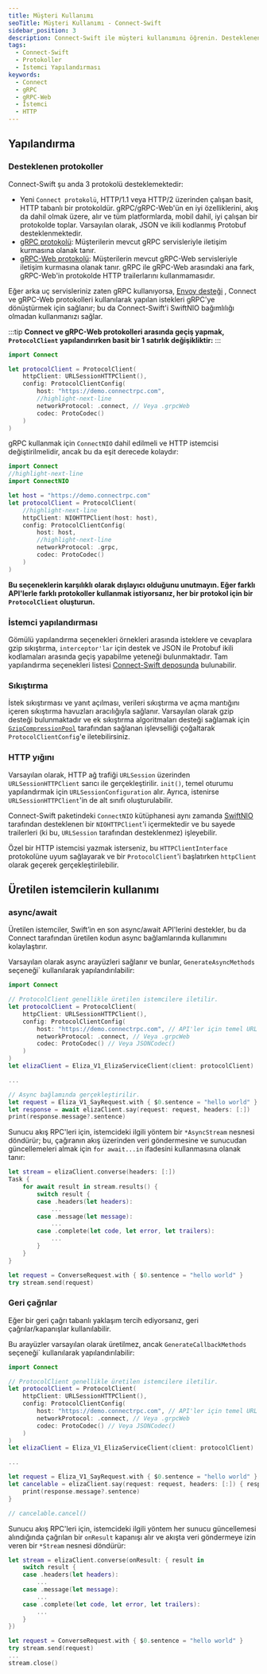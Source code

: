 ```yaml
---
title: Müşteri Kullanımı
seoTitle: Müşteri Kullanımı - Connect-Swift
sidebar_position: 3
description: Connect-Swift ile müşteri kullanımını öğrenin. Desteklenen protokoller ve istemci yapılandırması hakkında bilgi edinin.
tags: 
  - Connect-Swift
  - Protokoller
  - İstemci Yapılandırması
keywords: 
  - Connect
  - gRPC
  - gRPC-Web
  - İstemci
  - HTTP
---
```

## Yapılandırma

### Desteklenen protokoller

Connect-Swift şu anda 3 protokolü desteklemektedir:

- Yeni `Connect protokolü`, HTTP/1.1 veya HTTP/2 üzerinden çalışan basit, HTTP tabanlı bir protokoldür. gRPC/gRPC-Web'ün en iyi özelliklerini, akış da dahil olmak üzere, alır ve tüm platformlarda, mobil dahil, iyi çalışan bir protokolde toplar. Varsayılan olarak, JSON ve ikili kodlanmış Protobuf desteklenmektedir.
- [gRPC protokolü][grpc]: Müşterilerin mevcut gRPC servisleriyle iletişim kurmasına olanak tanır.
- [gRPC-Web protokolü][grpc-web]: Müşterilerin mevcut gRPC-Web servisleriyle iletişim kurmasına olanak tanır. gRPC ile gRPC-Web arasındaki ana fark, gRPC-Web'in protokolde HTTP trailerlarını kullanmamasıdır.

Eğer arka uç servisleriniz zaten gRPC kullanıyorsa, 
[Envoy desteği](https://www.envoyproxy.io/docs/envoy/latest/configuration/http/http_filters/connect_grpc_bridge_filter)
, Connect ve gRPC-Web protokolleri kullanılarak yapılan istekleri gRPC'ye dönüştürmek için sağlanır; bu da Connect-Swift'i SwiftNIO bağımlılığı olmadan kullanmanızı sağlar.

:::tip
**Connect ve gRPC-Web protokolleri arasında geçiş yapmak, `ProtocolClient` yapılandırırken basit bir 1 satırlık değişikliktir:**
:::

```swift
import Connect

let protocolClient = ProtocolClient(
    httpClient: URLSessionHTTPClient(),
    config: ProtocolClientConfig(
        host: "https://demo.connectrpc.com",
        //highlight-next-line
        networkProtocol: .connect, // Veya .grpcWeb
        codec: ProtoCodec()
    )
)
```

gRPC kullanmak için `ConnectNIO` dahil edilmeli ve HTTP istemcisi değiştirilmelidir,
ancak bu da eşit derecede kolaydır:

```swift
import Connect
//highlight-next-line
import ConnectNIO

let host = "https://demo.connectrpc.com"
let protocolClient = ProtocolClient(
    //highlight-next-line
    httpClient: NIOHTTPClient(host: host),
    config: ProtocolClientConfig(
        host: host,
        //highlight-next-line
        networkProtocol: .grpc,
        codec: ProtoCodec()
    )
)
```

**Bu seçeneklerin karşılıklı olarak dışlayıcı olduğunu unutmayın. Eğer
farklı API'lerle farklı protokoller kullanmak istiyorsanız, her bir
protokol için bir `ProtocolClient` oluşturun.**

### İstemci yapılandırması

Gömülü yapılandırma seçenekleri örnekleri arasında isteklere ve
cevaplara gzip sıkıştırma, `interceptor'lar` için destek
ve JSON ile Protobuf ikili kodlamaları arasında geçiş yapabilme yeteneği bulunmaktadır.
Tam yapılandırma seçenekleri listesi
[Connect-Swift deposunda](https://github.com/connectrpc/connect-swift/blob/main/Libraries/Connect/Implementation/ProtocolClientConfig.swift) bulunabilir.

### Sıkıştırma

İstek sıkıştırması ve yanıt açılması, verileri sıkıştırma ve
açma mantığını içeren sıkıştırma havuzları aracılığıyla sağlanır. Varsayılan olarak gzip desteği bulunmaktadır ve ek sıkıştırma algoritmaları desteği sağlamak için
[`GzipCompressionPool`][gzip-pool] tarafından sağlanan işlevselliği çoğaltarak
`ProtocolClientConfig`'e iletebilirsiniz.

### HTTP yığını

Varsayılan olarak, HTTP ağ trafiği `URLSession` üzerinden
`URLSessionHTTPClient` sarıcı ile gerçekleştirilir. `init()`, temel oturumu yapılandırmak için
`URLSessionConfiguration` alır. Ayrıca, istenirse `URLSessionHTTPClient`'in de alt sınıfı oluşturulabilir.

Connect-Swift paketindeki `ConnectNIO` kütüphanesi aynı zamanda
[SwiftNIO](https://github.com/apple/swift-nio) tarafından desteklenen bir `NIOHTTPClient`'i
içermektedir ve bu sayede trailerleri (ki bu, `URLSession` tarafından desteklenmez) işleyebilir.

Özel bir HTTP istemcisi yazmak isterseniz, bu `HTTPClientInterface` protokolüne uyum sağlayarak ve bir `ProtocolClient`'i başlatırken `httpClient` olarak geçerek gerçekleştirilebilir.

## Üretilen istemcilerin kullanımı

### async/await

Üretilen istemciler, Swift’in en son async/await API'lerini destekler, bu da Connect tarafından üretilen kodun async bağlamlarında kullanımını kolaylaştırır.

Varsayılan olarak async arayüzleri sağlanır ve bunlar,
`GenerateAsyncMethods` seçeneği` kullanılarak
yapılandırılabilir:

```swift
import Connect

// ProtocolClient genellikle üretilen istemcilere iletilir.
let protocolClient = ProtocolClient(
    httpClient: URLSessionHTTPClient(),
    config: ProtocolClientConfig(
        host: "https://demo.connectrpc.com", // API'ler için temel URL
        networkProtocol: .connect, // Veya .grpcWeb
        codec: ProtoCodec() // Veya JSONCodec()
    )
)
let elizaClient = Eliza_V1_ElizaServiceClient(client: protocolClient)

...

// Async bağlamında gerçekleştirilir.
let request = Eliza_V1_SayRequest.with { $0.sentence = "hello world" }
let response = await elizaClient.say(request: request, headers: [:])
print(response.message?.sentence)
```

Sunucu akış RPC'leri için, istemcideki ilgili yöntem bir
`*AsyncStream` nesnesi döndürür; bu, çağıranın akış üzerinden veri göndermesine ve
sunucudan güncellemeleri almak için `for await...in` ifadesini kullanmasına olanak tanır:

```swift
let stream = elizaClient.converse(headers: [:])
Task {
    for await result in stream.results() {
        switch result {
        case .headers(let headers):
            ...
        case .message(let message):
            ...
        case .complete(let code, let error, let trailers):
            ...
        }
    }
}

let request = ConverseRequest.with { $0.sentence = "hello world" }
try stream.send(request)
```

### Geri çağrılar

Eğer bir geri çağrı tabanlı yaklaşım tercih ediyorsanız, geri çağrılar/kapanışlar kullanılabilir.

Bu arayüzler varsayılan olarak üretilmez, ancak
`GenerateCallbackMethods` seçeneği` kullanılarak
yapılandırılabilir:

```swift
import Connect

// ProtocolClient genellikle üretilen istemcilere iletilir.
let protocolClient = ProtocolClient(
    httpClient: URLSessionHTTPClient(),
    config: ProtocolClientConfig(
        host: "https://demo.connectrpc.com", // API'ler için temel URL
        networkProtocol: .connect, // Veya .grpcWeb
        codec: ProtoCodec() // Veya JSONCodec()
    )
)
let elizaClient = Eliza_V1_ElizaServiceClient(client: protocolClient)

...

let request = Eliza_V1_SayRequest.with { $0.sentence = "hello world" }
let cancelable = elizaClient.say(request: request, headers: [:]) { response in
    print(response.message?.sentence)
}

// cancelable.cancel()
```

Sunucu akış RPC'leri için, istemcideki ilgili yöntem her sunucu güncellemesi alındığında çağrılan bir `onResult` kapanışı alır ve akışta veri göndermeye izin veren bir `*Stream` nesnesi döndürür:

```swift
let stream = elizaClient.converse(onResult: { result in
    switch result {
    case .headers(let headers):
        ...
    case .message(let message):
        ...
    case .complete(let code, let error, let trailers):
        ...
    }
})

let request = ConverseRequest.with { $0.sentence = "hello world" }
try stream.send(request)
...
stream.close()
```

[envoy-grpc-bridge]: https://www.envoyproxy.io/docs/envoy/latest/configuration/http/http_filters/connect_grpc_bridge_filter
[grpc]: https://github.com/grpc/grpc/blob/master/doc/PROTOCOL-HTTP2.md
[grpc-web]: https://github.com/grpc/grpc/blob/master/doc/PROTOCOL-WEB.md
[gzip-pool]: https://github.com/connectrpc/connect-swift/blob/main/Libraries/Connect/Implementation/Compression/GzipCompressionPool.swift
[protocol-client-config]: https://github.com/connectrpc/connect-swift/blob/main/Libraries/Connect/Implementation/ProtocolClientConfig.swift